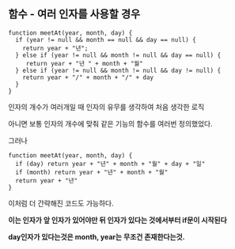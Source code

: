 ##  함수 - 여러 인자를 사용할 경우

```
function meetAt(year, month, day) {
  if (year != null && month == null && day == null) {
    return year + "년";
  } else if (year != null && month != null && day == null) {
     return year + "년 " + month + "월"
  } else if (year != null && month != null && day != null) {
    return year + "/" + month + "/" + day
  }
}
```
인자의 개수가 여러개일 때 인자의 유무를 생각하여 처음 생각한 로직

아니면 보통 인자의 개수에 맞춰 같은 기능의 함수를 여러번 정의했었다.



그러나

```
function meetAt(year, month, day) {
  if (day) return year + "년" + month + "월" + day + "일"  
  if (month) return year + "년" + month + "월"
  return year + "년"
}
```
이처럼 더 간략해진 코드도 가능하다.

**이는 인자가 앞 인자가 있어야만 뒤 인자가 있다는 것에서부터 if문이 시작된다**

**day인자가 있다는것은 month, year는 무조건 존재한다는것.**

